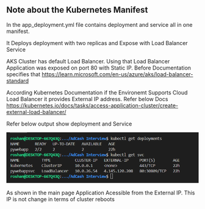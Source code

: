 ## Note about the Kubernetes Manifest
In the app_deployment.yml file contains deployment and service all in one manifest. 

It Deploys deployment with two replicas and Expose with Load Balancer Service 

AKS Cluster has default Load Balancer. Using that Load Balancer Application was exposed on port 80 with Static IP. Before Documentation specifies that 
    https://learn.microsoft.com/en-us/azure/aks/load-balancer-standard 

According Kubernetes Documentation if the Environemt Supports Cloud Load Balancer it provides External IP address. Refer below Docs
    https://kubernetes.io/docs/tasks/access-application-cluster/create-external-load-balancer/ 

Refer below output show deployment and Service 

![alt text](image.png)

As shown in the main page Application Acessible from the External IP. This IP is not change in terms of cluster reboots